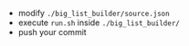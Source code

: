 - modify `./big_list_builder/source.json`
- execute `run.sh` inside `./big_list_builder/`
- push your commit
